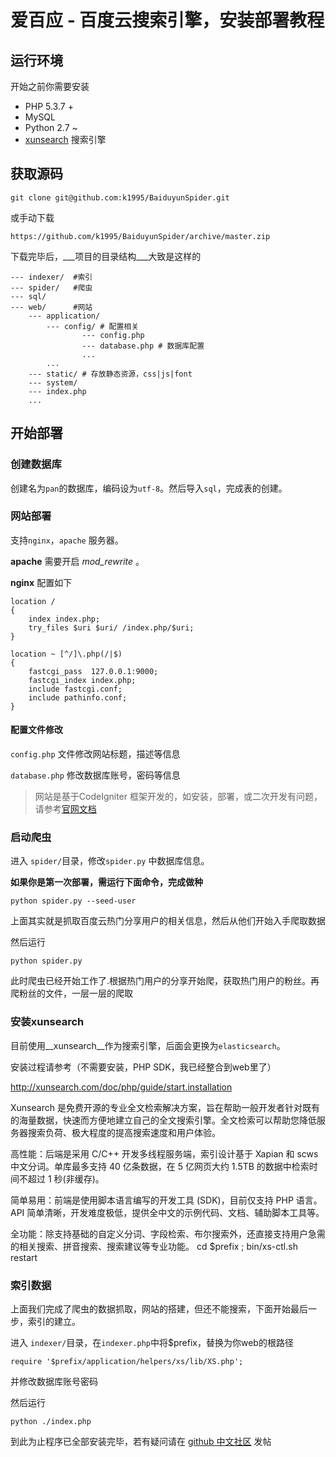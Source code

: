 # 爱百应 - 百度云搜索引擎，安装部署教程

## 运行环境

开始之前你需要安装

* PHP 5.3.7 +
* MySQL
* Python 2.7 ~
* [xunsearch](http://xunsearch.com/) 搜索引擎



## 获取源码

```
git clone git@github.com:k1995/BaiduyunSpider.git
```

或手动下载

```
https://github.com/k1995/BaiduyunSpider/archive/master.zip
```



下载完毕后，___项目的目录结构___大致是这样的

```
--- indexer/  #索引
--- spider/   #爬虫
--- sql/      
--- web/	  #网站
	--- application/
		--- config/ # 配置相关
				--- config.php
				--- database.php # 数据库配置
				...
		...
	--- static/ # 存放静态资源，css|js|font
	--- system/
	--- index.php
	...
```





## 开始部署

### 创建数据库

创建名为`pan`的数据库，编码设为`utf-8`。然后导入`sql`，完成表的创建。



### 网站部署

支持`nginx`，`apache` 服务器。

__apache__ 需要开启 *mod_rewrite* 。

__nginx__  配置如下

```
location /
{   
	index index.php;
	try_files $uri $uri/ /index.php/$uri;
}

location ~ [^/]\.php(/|$)
{
	fastcgi_pass  127.0.0.1:9000;
	fastcgi_index index.php;
	include fastcgi.conf;
	include pathinfo.conf;
}
```



####  配置文件修改

`config.php` 文件修改网站标题，描述等信息

`database.php` 修改数据库账号，密码等信息

> 网站是基于CodeIgniter 框架开发的，如安装，部署，或二次开发有问题，请参考[官网文档]( http://codeigniter.org.cn/user_guide/general/welcome.html)



### 启动爬虫

进入 `spider/`目录，修改`spider.py` 中数据库信息。

__如果你是第一次部署，需运行下面命令，完成做种__

```
python spider.py --seed-user
```

上面其实就是抓取百度云热门分享用户的相关信息，然后从他们开始入手爬取数据

然后运行

```
python spider.py
```

此时爬虫已经开始工作了.根据热门用户的分享开始爬，获取热门用户的粉丝。再爬粉丝的文件，一层一层的爬取



### 安装xunsearch

目前使用__xunsearch__作为搜索引擎，后面会更换为`elasticsearch`。

安装过程请参考（不需要安装，PHP SDK，我已经整合到web里了）

http://xunsearch.com/doc/php/guide/start.installation

Xunsearch 是免费开源的专业全文检索解决方案，旨在帮助一般开发者针对既有的海量数据，快速而方便地建立自己的全文搜索引擎。全文检索可以帮助您降低服务器搜索负荷、极大程度的提高​​​搜索速度和用户体验。

高性能：后端是采用 C/C++ 开发多线程服务端，索引设计基于 Xapian 和 scws 中文分词。单库最多支持 40 亿条数据，在 5 亿网页大约 1.5TB 的数据中检索时间不超过 1 秒(非缓存)。

简单易用：前端是使用脚本语言编写的开发工具 (SDK)，目前仅支持 PHP 语言。API 简单清晰，开发难度极低，提供全中文的示例代码、文档、辅助脚本工具等。

全功能：除支持基础的自定义分词、字段检索、布尔搜索外，还直接支持用户急需的相关搜索、拼音搜索、搜索建议等专业功能。
cd $prefix ; bin/xs-ctl.sh restart


### 索引数据
上面我们完成了爬虫的数据抓取，网站的搭建，但还不能搜索，下面开始最后一步，索引的建立。

进入 `indexer/`目录，在`indexer.php`中将$prefix，替换为你web的根路径
```
require '$prefix/application/helpers/xs/lib/XS.php';
```
并修改数据库账号密码

然后运行
```
python ./index.php 
```



到此为止程序已全部安装完毕，若有疑问请在 [github 中文社区](http://www.githubs.cn/topic/118) 发帖